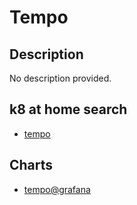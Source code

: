 # Tempo

## Description

No description provided.

## k8 at home search

- [tempo](https://nanne.dev/k8s-at-home-search/#/tempo)

## Charts

- [tempo@grafana](https://grafana.github.io/helm-charts/)
